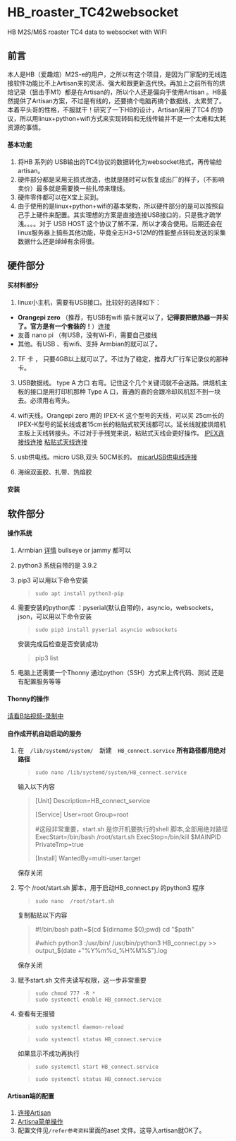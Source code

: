 # HB_roaster_TC42websocket

HB M2S/M6S roaster TC4 data to websocket with WIFI

## 前言
本人是HB（爱趣焙）M2S-e的用户，之所以有这个项目，是因为厂家配的无线连接软件功能比不上Artisan来的灵活、强大和跟更新迭代快。再加上之前所有的烘焙记录（狙击手M1）都是在Artisan的，所以个人还是偏向于使用Artisan 。HB虽然提供了Artisan方案，不过是有线的，还要搞个电脑再搞个数据线，太累赘了。本着平头哥的性格，不服就干！研究了一下HB的设计，Artisan采用了TC4 的协议，所以用linux+python+wifi方式来实现转码和无线传输并不是一个太难和太耗资源的事情。

#### 基本功能

1. 将HB 系列的 USB输出的TC4协议的数据转化为websocket格式，再传输给artisan。
2. 硬件部分都是采用无损式改造，也就是随时可以恢复成出厂的样子，（不影响卖价）最多就是需要换一些扎带来理线。
3. 硬件零件都可以在X宝上买到。
4. 由于使用的是linux+python+wifi的基本架构，所以硬件部分的是可以按照自己手上硬件来配置。其实理想的方案是直接连接USB接口的，只是我才疏学浅。。。。对于 USB HOST 这个协议了解不深，所以才凑合使用。后期还会在linux服务器上搞些其他功能，毕竟全志H3+512M的性能整点转码发送的采集数据什么还是绰绰有余得很。
   
 ## 硬件部分
 #### 买材料部分
1. linux小主机，需要有USB接口。比较好的选择如下：
- **Orangepi zero** （推荐，有USB有wifi 插卡就可以了，**记得要把散热器一并买了。官方是有一个套装的！**）[连接](https://item.taobao.com/item.htm?spm=a1z09.2.0.0.706f2e8dOUH9aR&id=670536815398&_u=g1ap2648ab1)
- 友善 nano pi   （有USB，没有Wi-Fi，需要自己接线
- 其他。有USB 、有wifi、支持 Armbian的就可以了。
2. TF 卡 ， 只要4GB以上就可以了。不过为了稳定，推荐大厂行车记录仪的那种卡。
   
3. USB数据线。 type A  方口 右弯。记住这个几个关键词就不会迷路。烘焙机主板的接口是用打印机那种 Type A 口，普通的直的会跟冷却风机怼不到一块去。必须用右弯头。 
   
4. wifi天线。Orangepi zero 用的 IPEX-K 这个型号的天线，可以买 25cm长的 IPEX-K型号的延长线或者15cm长的粘贴式软天线都可以。延长线就接烘焙机主板上天线转接头。不过对于手残党来说，粘贴式天线会更好操作。
     [IPEX连接线连接](https://detail.tmall.com/item.htm?_u=g1ap2646809&id=620154736020&spm=a1z09.2.0.0.706f2e8dOUH9aR)
     [粘贴式天线连接](https://item.taobao.com/item.htm?spm=a1z09.2.0.0.706f2e8dOUH9aR&id=615205217261&_u=g1ap264bc02)


5. usb供电线。micro USB,双头 50CM长的。
        [micarUSB供电线连接](https://detail.tmall.com/item.htm?_u=g1ap2644820&id=591913993020&spm=a1z09.2.0.0.706f2e8dOUH9aR)
6. 海绵双面胶、扎带、热熔胶
#### 安装   
   
## 软件部分
#### 操作系统   

1. Armbian [详情](https://www.armbian.com/orange-pi-zero/) bullseye or jammy 都可以
2. python3  系统自带的是 3.9.2 
3. pip3     可以用以下命令安装
   >`sudo apt install python3-pip`
4. 需要安装的python库 ：pyserial(默认自带的)，asyncio，websockets，json，可以用以下命令安装
   >`sudo pip3 install pyserial asyncio websockets`

   安装完成后检查是否安装成功   
   > pip3 list 
5. 电脑上还需要一个Thonny 通过python（SSH）方式来上传代码、测试 还是有配置服务等等
   
#### Thonny的操作

[请看B站视频-录制中](https://www.armbian.com/orange-pi-zero/)

#### 自作成开机自动启动的服务
1. 在　`/lib/systemd/system/`　新建　`HB_connect.service` **所有路径都用绝对路径**
    >`sudo nano /lib/systemd/system/HB_connect.service`

   输入以下内容
    >[Unit]
    >Description=HB_connect_service
    >
    >[Service]
    >User=root
    >Group=root
    >
    >#这段非常重要，start.sh 是你开机要执行的shell 脚本,全部用绝对路径
    >ExecStart=/bin/bash /root/start.sh
    >ExecStop=/bin/kill $MAINPID
    >PrivateTmp=true
    >
    >[Install]
    >WantedBy=multi-user.target

    保存关闭


2. 写个 /root/start.sh 脚本，用于启动HB_connect.py 的python3 程序
    >`sudo nano  /root/start.sh`

    复制黏贴以下内容

    >#!/bin/bash
    >path=\$(cd \$(dirname \$0);pwd)
    >cd "$path"
    >
    >#which python3 :/usr/bin/
    >/usr/bin/python3 HB_connect.py >> output_\$(date +"%Y%m%d_%H%M%S").log

    保存关闭

3. 赋予start.sh 文件夹读写权限，这一步非常重要
    >`sudo chmod 777 -R *`  
    >`sudo systemctl enable HB_connect.service`

4. 查看有无报错
    >`sudo systemctl daemon-reload`

    >`sudo systemctl status HB_connect.service`

    如果显示不成功再执行

    >`sudo systemctl start HB_connect.service`

    >`sudo systemctl status HB_connect.service`



#### Artisan端的配置

1. [连接Artisan](https://www.bilibili.com/video/BV1et4y1w7i5/)
2. [Artisna简单操作](https://www.bilibili.com/video/BV1AV4y1L7yL/)
3. 配置文件见`/refer参考资料`里面的aset 文件。这导入artisan就OK了。